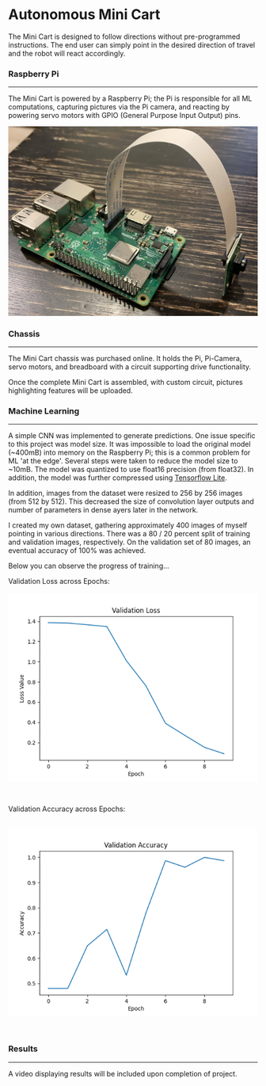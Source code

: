<h1>Autonomous Mini Cart</h1>

The Mini Cart is designed to follow directions without pre-programmed instructions. The end
user can simply point in the desired direction of travel and the robot will react accordingly.

<h3>Raspberry Pi</h3>
<hr>

The Mini Cart is powered by a Raspberry Pi; the Pi is responsible for all ML computations, 
capturing pictures via the Pi camera, and reacting by powering servo motors with GPIO 
(General Purpose Input Output) pins.

![](images/pi.jpg)

<h3>Chassis</h3>
<hr>

The Mini Cart chassis was purchased online. It holds the Pi, Pi-Camera, servo motors, and
breadboard with a circuit supporting drive functionality.

Once the complete Mini Cart is assembled, with custom circuit, pictures
highlighting features will be uploaded.

<h3>Machine Learning</h3>
<hr>

A simple CNN was implemented to generate predictions. One issue specific to this project
was model size. It was impossible to load the original model (~400mB) into memory on the
Raspberry Pi; this is a common problem for ML 'at the edge'. Several steps were taken to 
reduce the model size to ~10mB. The model was quantized to use float16 precision (from
float32). In addition, the model was further compressed using 
<a href = "https://www.tensorflow.org/lite">Tensorflow Lite</a>. 

In addition, images from the dataset were resized to 256 by 256 images (from 512 by 512).
This decreased the size of convolution layer outputs and number of parameters in dense 
ayers later in the network.

I created my own dataset, gathering approximately 400 images of myself pointing in 
various directions. There was a 80 / 20 percent split of training and validation images, 
respectively. On the validation set of 80 images, an eventual accuracy of 100% was 
achieved.

Below you can observe the progress of training...

Validation Loss across Epochs:<br><br>
![](trained_models/model_v1/val_loss.png)

<br>

Validation Accuracy across Epochs: <br><br>

![](trained_models/model_v1/val_sparse_categorical_accuracy.png)

<br>

<h3>Results</h3>
<hr>

A video displaying results will be included upon completion of project.